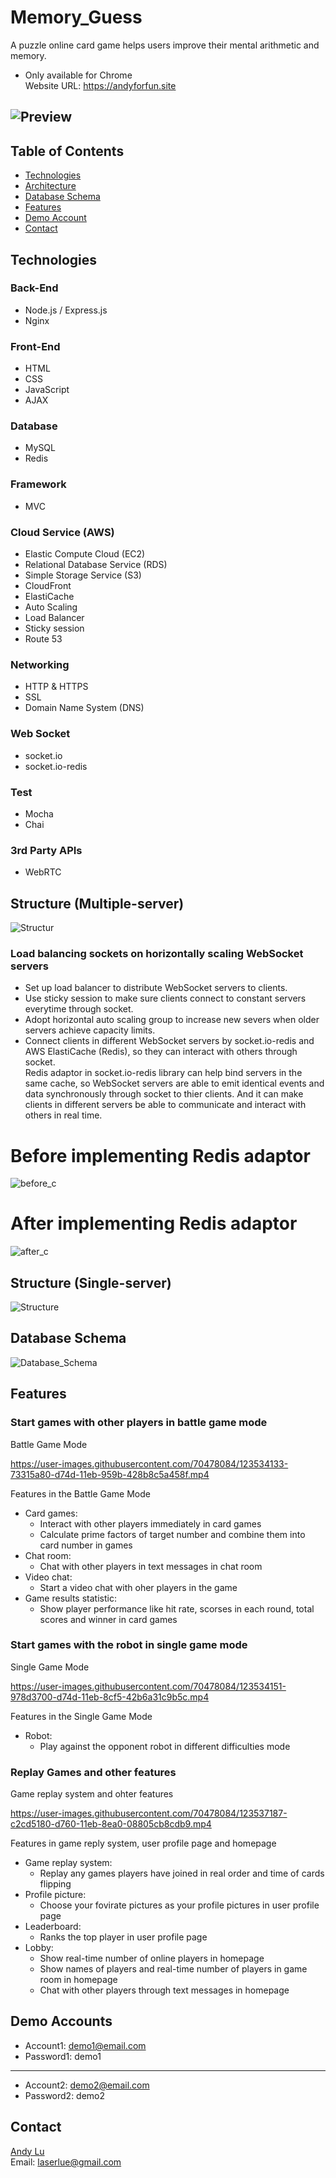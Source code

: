 # Memory_Guess

A puzzle online card game helps users improve their mental arithmetic and memory.
* Only available for Chrome  
Website URL: https://andyforfun.site

![Preview](https://memoryguessforreadme.s3.ap-northeast-1.amazonaws.com/preview.png)
---

## Table of Contents
* [Technologies](#Technologies)
* [Architecture](#Architecture)
* [Database Schema](#Database-Schema)
* [Features](#Features)
* [Demo Account](#Demo-Account)
* [Contact](#Contact)

## Technologies
### Back-End
* Node.js / Express.js
* Nginx
### Front-End
* HTML
* CSS
* JavaScript
* AJAX
### Database
* MySQL
* Redis
### Framework
* MVC
### Cloud Service (AWS)
* Elastic Compute Cloud (EC2)
* Relational Database Service (RDS)
* Simple Storage Service (S3)
* CloudFront
* ElastiCache
* Auto Scaling
* Load Balancer
* Sticky session
* Route 53
### Networking
* HTTP & HTTPS
* SSL
* Domain Name System (DNS)
### Web Socket
* socket.io
* socket.io-redis
### Test
* Mocha
* Chai
### 3rd Party APIs
* WebRTC

## Structure (Multiple-server)
![Structur](https://user-images.githubusercontent.com/70478084/123537000-f360bb80-d75f-11eb-947e-1221790f18be.jpeg)

### Load balancing sockets on horizontally scaling WebSocket servers
* Set up load balancer to distribute WebSocket servers to clients.
* Use sticky session to make sure clients connect to constant servers everytime through socket.
* Adopt horizontal auto scaling group to increase new severs when older servers achieve capacity limits.
* Connect clients in different WebSocket servers by socket.io-redis and AWS ElastiCache (Redis), so they can interact with others through socket.  
Redis adaptor in socket.io-redis library can help bind servers in the same cache, so WebSocket servers are able to emit identical events and data synchronously through socket to thier clients. And it can make clients in different servers be able to communicate and interact with others in real time.   

# Before implementing Redis adaptor
![before_c](https://user-images.githubusercontent.com/70478084/123686680-a0335980-d882-11eb-89ec-1903b73abc71.png)

# After implementing Redis adaptor
![after_c](https://user-images.githubusercontent.com/70478084/123686923-e5f02200-d882-11eb-87c7-3d2ba589c010.png)

## Structure (Single-server)
![Structure](https://user-images.githubusercontent.com/70478084/123537049-30c54900-d760-11eb-9636-6d1c323f2f4a.jpeg)

## Database Schema
![Database_Schema](https://user-images.githubusercontent.com/70478084/123537080-4cc8ea80-d760-11eb-8b46-0813e8ca6de6.png)


## Features
### Start games with other players in battle game mode
Battle Game Mode

https://user-images.githubusercontent.com/70478084/123534133-73315a80-d74d-11eb-959b-428b8c5a458f.mp4

Features in the Battle Game Mode
  * Card games:
    * Interact with other players immediately in card games
    * Calculate prime factors of target number and combine them into card number in games
  * Chat room:
    * Chat with other players in text messages in chat room
  * Video chat:
    * Start a video chat with oher players in the game 
  * Game results statistic:
    * Show player performance like hit rate, scorses in each round, total scores and winner in card games

### Start games with the robot in single game mode
Single Game Mode

https://user-images.githubusercontent.com/70478084/123534151-978d3700-d74d-11eb-8cf5-42b6a31c9b5c.mp4

Features in the Single Game Mode
  * Robot:
    * Play against the opponent robot in different difficulties mode 

### Replay Games and other features
Game replay system and ohter features

https://user-images.githubusercontent.com/70478084/123537187-c2cd5180-d760-11eb-8ea0-08805cb8cdb9.mp4

Features in game reply system, user profile page and homepage
  * Game replay system:
    * Replay any games players have joined in real order and time of cards flipping
  * Profile picture:
    * Choose your fovirate pictures as your profile pictures in user profile page
  * Leaderboard:
    * Ranks the top player in user profile page
  * Lobby:
    * Show real-time number of online players in homepage
    * Show names of players and real-time number of players in game room in homepage
    * Chat with other players through text messages in homepage

## Demo Accounts
* Account1: demo1@email.com
* Password1: demo1
----
* Account2: demo2@email.com
* Password2: demo2

## Contact
<a href="https://github.com/twandylue" target="_blank">Andy Lu</a>  
Email: laserlue@gmail.com
